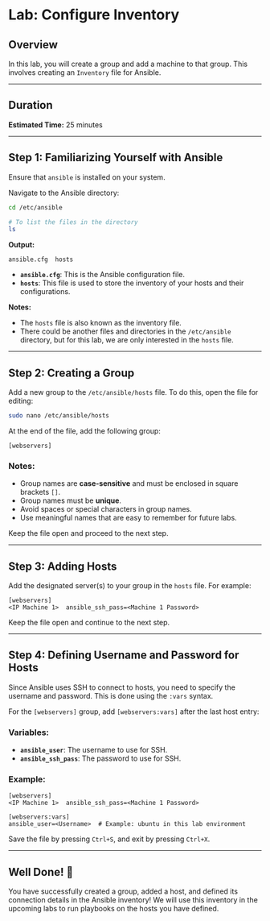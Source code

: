 # Lab: Configure Inventory

## Overview

In this lab, you will create a group and add a machine to that group. This involves creating an `Inventory` file for Ansible.

---

## Duration

**Estimated Time:** 25 minutes

---

## Step 1: Familiarizing Yourself with Ansible

Ensure that `ansible` is installed on your system.

Navigate to the Ansible directory:

```bash
cd /etc/ansible

# To list the files in the directory
ls
```

**Output:**

```console
ansible.cfg  hosts
```

- **`ansible.cfg`**: This is the Ansible configuration file.
- **`hosts`**: This file is used to store the inventory of your hosts and their configurations.

**Notes:** 
- The `hosts` file is also known as the inventory file.
- There could be another files and directories in the `/etc/ansible` directory, but for this lab, we are only interested in the `hosts` file.

---

## Step 2: Creating a Group

Add a new group to the `/etc/ansible/hosts` file. To do this, open the file for editing:

```bash
sudo nano /etc/ansible/hosts
```

At the end of the file, add the following group:

```console
[webservers]
```

### Notes:
- Group names are **case-sensitive** and must be enclosed in square brackets `[]`.
- Group names must be **unique**.
- Avoid spaces or special characters in group names.
- Use meaningful names that are easy to remember for future labs.

Keep the file open and proceed to the next step.

---

## Step 3: Adding Hosts

Add the designated server(s) to your group in the `hosts` file. For example:

```console
[webservers]
<IP Machine 1>  ansible_ssh_pass=<Machine 1 Password>
```

Keep the file open and continue to the next step.

---

## Step 4: Defining Username and Password for Hosts

Since Ansible uses SSH to connect to hosts, you need to specify the username and password. This is done using the `:vars` syntax.

For the `[webservers]` group, add `[webservers:vars]` after the last host entry:

### Variables:
- **`ansible_user`**: The username to use for SSH.
- **`ansible_ssh_pass`**: The password to use for SSH.

### Example:

```console
[webservers]
<IP Machine 1>  ansible_ssh_pass=<Machine 1 Password>

[webservers:vars]
ansible_user=<Username>  # Example: ubuntu in this lab environment
```

Save the file by pressing `Ctrl+S`, and exit by pressing `Ctrl+X`.

---

## Well Done! 👏

You have successfully created a group, added a host, and defined its connection details in the Ansible inventory!
We will use this inventory in the upcoming labs to run playbooks on the hosts you have defined.

